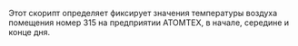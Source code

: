 Этот скорипт определяет фиксирует значения температуры воздуха помещения номер 315 на предприятии АТОМТЕХ, в начале, середине и конце дня.